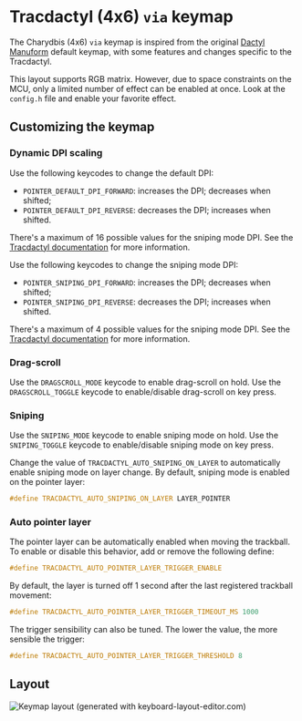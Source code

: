 # Tracdactyl (4x6) `via` keymap

The Charydbis (4x6) `via` keymap is inspired from the original [Dactyl Manuform](../../../../../handwired/dactyl_manuform) default keymap, with some features and changes specific to the Tracdactyl.

This layout supports RGB matrix. However, due to space constraints on the MCU, only a limited number of effect can be enabled at once. Look at the `config.h` file and enable your favorite effect.

## Customizing the keymap

### Dynamic DPI scaling

Use the following keycodes to change the default DPI:

-   `POINTER_DEFAULT_DPI_FORWARD`: increases the DPI; decreases when shifted;
-   `POINTER_DEFAULT_DPI_REVERSE`: decreases the DPI; increases when shifted.

There's a maximum of 16 possible values for the sniping mode DPI. See the [Tracdactyl documentation](../../README.md) for more information.

Use the following keycodes to change the sniping mode DPI:

-   `POINTER_SNIPING_DPI_FORWARD`: increases the DPI; decreases when shifted;
-   `POINTER_SNIPING_DPI_REVERSE`: decreases the DPI; increases when shifted.

There's a maximum of 4 possible values for the sniping mode DPI. See the [Tracdactyl documentation](../../README.md) for more information.

### Drag-scroll

Use the `DRAGSCROLL_MODE` keycode to enable drag-scroll on hold. Use the `DRAGSCROLL_TOGGLE` keycode to enable/disable drag-scroll on key press.

### Sniping

Use the `SNIPING_MODE` keycode to enable sniping mode on hold. Use the `SNIPING_TOGGLE` keycode to enable/disable sniping mode on key press.

Change the value of `TRACDACTYL_AUTO_SNIPING_ON_LAYER` to automatically enable sniping mode on layer change. By default, sniping mode is enabled on the pointer layer:

```c
#define TRACDACTYL_AUTO_SNIPING_ON_LAYER LAYER_POINTER
```

### Auto pointer layer

The pointer layer can be automatically enabled when moving the trackball. To enable or disable this behavior, add or remove the following define:

```c
#define TRACDACTYL_AUTO_POINTER_LAYER_TRIGGER_ENABLE
```

By default, the layer is turned off 1 second after the last registered trackball movement:

```c
#define TRACDACTYL_AUTO_POINTER_LAYER_TRIGGER_TIMEOUT_MS 1000
```

The trigger sensibility can also be tuned. The lower the value, the more sensible the trigger:

```c
#define TRACDACTYL_AUTO_POINTER_LAYER_TRIGGER_THRESHOLD 8
```

## Layout

![Keymap layout (generated with keyboard-layout-editor.com)](https://i.imgur.com/qI7phR7.png)
